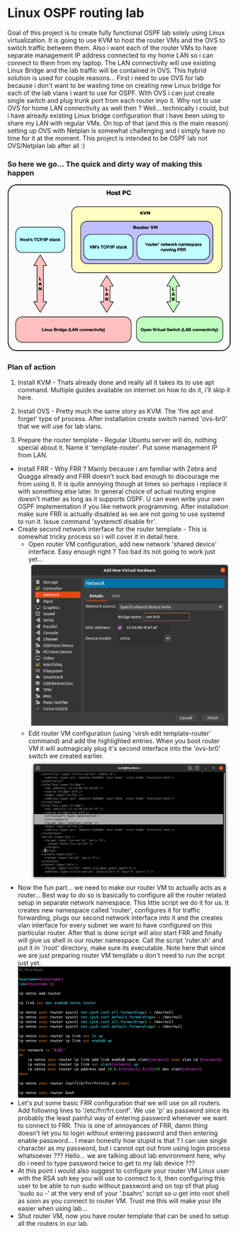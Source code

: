 # Linux OSPF routing lab

Goal of this project is to create fully functional OSPF lab solely using Linux virtualization. It is going to use KVM to host the router VMs and the OVS to switch traffic between them. Also i want each of the router VMs to have separate management IP address connected to my home LAN so i can connect to them from my laptop. The LAN connectivity will use existing Linux Bridge and the lab traffic will be contained in OVS. This hybrid solution is used for couple reasons... First i need to use OVS for lab because i don't want to be wasting time on creating new Linux bridge for each of the lab vlans i want to use for OSPF. With OVS i can just create single switch and plug trunk port from each router inyo it. Why not to use OVS for home LAN connectivity as well then ? Well... technically i could, but i have already existing Linux bridge configuration that i have been using to share my LAN with regular VMs. On top of that (and this is the main reason) setting up OVS with Netplan is somewhat challenging and i simply have no time for it at the moment. This project is intended to be OSPF lab not OVS/Netplan lab after all :)

### So here we go... The quick and dirty way of making this happen

![Screenshot](https://github.com/ccie18643/Linux-OSPF-lab/blob/main/pictures/linux_routing_lab.png)


### Plan of action

1. Install KVM - Thats already done and really all it takes its to use apt command. Multiple guides available on internet on how to do it, i'll skip it here.
2. Install OVS - Pretty much the same story as KVM. The 'fire apt and forget' type of process. After installation create switch named 'ovs-br0' that we will use for lab vlans.

3. Prepare the router template - Regular Ubuntu server will do, nothing special about it. Name it 'template-router'. Put some management IP from LAN.
 - Install FRR - Why FRR ? Mainly because i am familiar with Zebra and Quagga already and FRR doesn't suck bad enough to discourage me from using it. It is quite annoying though at times so perhaps i replace it with something else later. In general choice of actual routing engine doesn't matter as long as it supports OSPF. U can even write your own OSPF implementation if you like network programming. After installation make sure FRR is actually disabled as we are not going to use systemd to run it. Issue command 'systemctl disable frr'.
 - Create second network interface for the router template - This is somewhat tricky process so i will cover it in detail here.
   - Open router VM configuration, add new network 'shared device' interface. Easy enough right ? Too bad its not going to work just yet...
   ![Screenshot](https://github.com/ccie18643/Linux-OSPF-lab/blob/main/pictures/kvm_add_if.png)
   - Edit router VM configuration (using 'virsh edit template-router' command) and add the highlighted entries. When you boot router VM it will autmagicaly plug it's second interface into the 'ovs-br0' switch we created earlier.
   ![Screenshot](https://github.com/ccie18643/Linux-OSPF-lab/blob/main/pictures/kvm_mod_if.png)
 - Now the fun part... we need to make our router VM to actually acts as a router... Best way to do so is basically to configure all the router related setup in separate network namespace. This little script we do it for us. It creates new namespace called 'router', configures it for traffic forwarding, plugs our second network interface into it and the creates vlan interface for every subnet we want to have configured on this particular router. After that is done script will also start FRR and finally will give us shell in our router namespace. Call the script 'ruter.sh' and put it in '/root' directory, make sure its executable. Note here that since we are just preparing router VM template u don't need to run the script just yet.
  ![Screenshot](https://github.com/ccie18643/Linux-OSPF-lab/blob/main/pictures/router_script.png)
 - Let's put some basic FRR configuration that we will use on all routers. Add following lines to '/etc/frr/frr.conf'. We use 'p' as password since its probably the least painful way of entering password whenever we want to connect to FRR. This is one of annoyances of FRR, damn thing doesn't let you to login without entering password and then entering enable password... I mean honestly how stupid is that ? I can use single character as my password, but i cannot opt out from using login process whatsoever ??? Hello... we are talking about lab environment here, why do i need to type password twice to get to my lab device ???
 - At this point i would also suggest to configure your router VM Linux user with the RSA ssh key you will use to connect to it, then configuring this user to be able to run sudo without password and on top of that plug 'sudo su -' at the very end of your '.bsahrc' script so u get into root shell as soon as you connect to router VM. Trust me this will make your life easier when using lab...
 - Shut router VM, now you have router template that can be used to setup all the routers in our lab.
